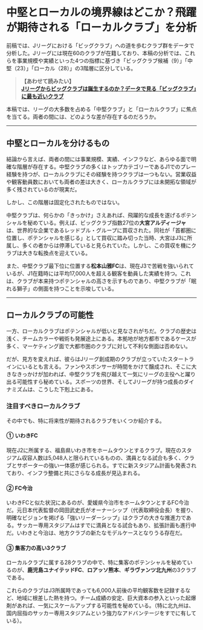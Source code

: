 # 中堅とローカルの境界線はどこか？飛躍が期待される「ローカルクラブ」を分析

前稿では、Jリーグにおける「ビッグクラブ」への道を歩むクラブ群をデータで分析した。Jリーグには現在60のクラブが在籍しており、本稿の分析では、これらを事業規模や実績といった4つの指標に基づき「ビッグクラブ候補（9）」「中堅（23）」「ローカル（28）」の3階層に区分している。

<!-- ▼▼▼ リンクの記述を修正 ▼▼▼ -->
> **【あわせて読みたい】**<br>
> <a href="javascript:void(0);" onclick="showArticleDetail('post-1', 'Jリーグからビッグクラブは誕生するのか？データで見る「ビッグクラブ」に最も近いクラブ')"><strong>Jリーグからビッグクラブは誕生するのか？データで見る「ビッグクラブ」に最も近いクラブ</strong></a>

本稿では、リーグの大多数を占める「中堅クラブ」と「ローカルクラブ」に焦点を当てる。両者の間には、どのような差が存在するのだろうか。

***

## 中堅とローカルを分けるもの

結論から言えば、両者の間には事業規模、実績、インフラなど、あらゆる面で明確な階層が存在する。中堅クラブの多くはトップカテゴリーであるJ1でのプレー経験を持つが、ローカルクラブにその経験を持つクラブは一つもない。営業収益や観客動員数においても両者の差は大きく、ローカルクラブには未開拓な領域が多く残されているのが現実だ。

しかし、この階層は固定化されたものではない。

中堅クラブは、何らかの「きっかけ」さえあれば、飛躍的な成長を遂げるポテンシャルを秘めている。例えば、ビッグクラブ指数27位の**大宮アルディージャ**は、世界的な企業であるレッドブル・グループに買収された。同社が「首都圏に位置し、ポテンシャルを感じる」として買収に踏み切った当時、大宮はJ3に所属し、多くの者からは停滞していると見られていた。しかし、この買収を機にクラブは大きな転換点を迎えている。

また、中堅クラブ最下位に位置する**松本山雅FC**は、現在J3で苦戦を強いられているが、J1在籍時には平均17,000人を超える観客を動員した実績を持つ。これは、クラブが本来持つポテンシャルの高さを示すものであり、中堅クラブが「眠れる獅子」の側面を持つことを示唆している。

***

## ローカルクラブの可能性

一方、ローカルクラブはポテンシャルが低いと見なされがちだ。クラブの歴史は浅く、チームカラーや戦術も発展途上にある。本拠地が地方都市であるケースが多く、マーケティング面で大都市圏のクラブに対して不利な側面は否めない。

だが、見方を変えれば、彼らはJリーグ創成期のクラブが立っていたスタートラインにいるとも言える。ファンやスポンサーが時間をかけて醸成され、そこに大きなきっかけが加われば、中堅クラブを飛び越えて一気にリーグの主役へと躍り出る可能性すら秘めている。スポーツの世界、そしてJリーグが持つ成長のダイナミズムは、こうした下剋上にある。

### 注目すべきローカルクラブ

その中でも、特に将来性が期待されるクラブをいくつか紹介する。

#### ① いわきFC
現在J2に所属する、福島県いわき市をホームタウンとするクラブ。現在のスタジアム収容人数は5,048人と限られているものの、満員となる試合も多く、クラブとサポーターの強い一体感が感じられる。すでに新スタジアム計画も発表されており、インフラ整備と共にさらなる成長が見込まれる。

#### ② FC今治
いわきFCと似た状況にあるのが、愛媛県今治市をホームタウンとするFC今治だ。元日本代表監督の岡田武史氏がオーナーシップ（代表取締役会長）を握り、明確なビジョンを掲げる「強いリーダーシップ」はクラブの大きな推進力である。サッカー専用スタジアムはすでに満員となる試合もあり、拡張計画も進行中だ。いわきと今治は、地方クラブの新たなモデルケースとなりうる存在だ。

#### ③ 集客力の高い3クラブ
ローカルクラブに属する28クラブの中で、特に集客のポテンシャルを秘めているのが、**鹿児島ユナイテッドFC**、**ロアッソ熊本**、**ギラヴァンツ北九州**の3クラブである。

これらのクラブはJ3所属時であっても6,000人前後の平均観客数を記録するなど、地域に根差した熱を持つ。チーム成績の安定、巨大資本の参入といった起爆剤があれば、一気にスケールアップする可能性を秘めている。（特に北九州は、国内屈指のサッカー専用スタジアムという強力なアドバンテージをすでに有している）。